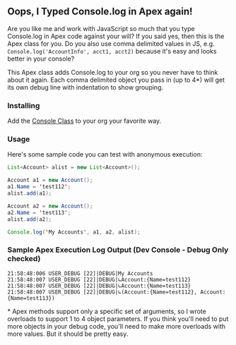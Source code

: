 ## Oops, I Typed Console.log in Apex again!

Are you like me and work with JavaScript so much that you type Console.log in Apex code against your will?  If you said yes, then this is the Apex class for you.  Do you also use comma delimited values in JS, e.g. `Console.log('AccountInfo', acct1, acct2)` because it's easy and looks better in your console? 

This Apex class adds Console.log to your org so you never have to think about it again.  Each comma delimited object you pass in (up to 4*) will get its own debug line with indentation to show grouping.

### Installing
Add the [Console Class](https://github.com/nshulman/oops-i-typed-console-log-in-apex/blob/main/Console.cls) to your org your favorite way.

### Usage
Here's some sample code you can test with anonymous execution:

```java
List<Account> alist = new List<Account>();

Account a1 = new Account();
a1.Name = 'test112';
alist.add(a1);

Account a2 = new Account();
a2.Name = 'test113';
alist.add(a2);

Console.log('My Accounts', a1, a2, alist);
```

### Sample Apex Execution Log Output (Dev Console - Debug Only checked)
```
21:58:48:006 USER_DEBUG [22]|DEBUG|My Accounts
21:58:48:007 USER_DEBUG [22]|DEBUG|↳Account:{Name=test112}
21:58:48:007 USER_DEBUG [22]|DEBUG|↳Account:{Name=test113}
21:58:48:007 USER_DEBUG [22]|DEBUG|↳(Account:{Name=test112}, Account:{Name=test113})
```



\* Apex methods support only a specific set of arguments, so I wrote overloads to support 1 to 4 object parameters.  If you think you'll need to put more objects in your debug code, you'll need to make more overloads with more values.  But it should be pretty easy.
